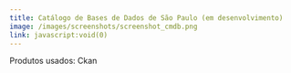 ```yaml
---
title: Catálogo de Bases de Dados de São Paulo (em desenvolvimento)
image: /images/screenshots/screenshot_cmdb.png
link: javascript:void(0)
---
```


Produtos usados: Ckan
